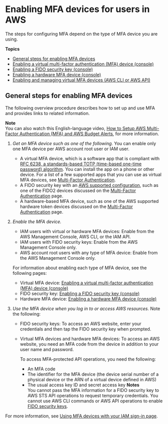 # Enabling MFA devices for users in AWS<a name="id_credentials_mfa_enable"></a>

The steps for configuring MFA depend on the type of MFA device you are using\.

**Topics**
+ [General steps for enabling MFA devices](#id_credentials_mfa_enable-overview)
+ [Enabling a virtual multi\-factor authentication \(MFA\) device \(console\)](id_credentials_mfa_enable_virtual.md)
+ [Enabling a FIDO security key \(console\)](id_credentials_mfa_enable_fido.md)
+ [Enabling a hardware MFA device \(console\)](id_credentials_mfa_enable_physical.md)
+ [Enabling and managing virtual MFA devices \(AWS CLI or AWS API\)](id_credentials_mfa_enable_cliapi.md)

## General steps for enabling MFA devices<a name="id_credentials_mfa_enable-overview"></a>

The following overview procedure describes how to set up and use MFA and provides links to related information\.

**Note**  
You can also watch this English\-language video, [How to Setup AWS Multi\-Factor Authentication \(MFA\) and AWS Budget Alerts](https://www.youtube.com/watch?v=e6A7z7FqQDE), for more information\.

1. *Get an MFA device such as one of the following\.* You can enable only one MFA device per AWS account root user or IAM user\.
   + A virtual MFA device, which is a software app that is compliant with [RFC 6238, a standards\-based TOTP \(time\-based one\-time password\) algorithm](https://datatracker.ietf.org/doc/html/rfc6238)\. You can install the app on a phone or other device\. For a list of a few supported apps that you can use as virtual MFA devices, see [Multi\-Factor Authentication](http://aws.amazon.com/iam/details/mfa/)\.
   + A FIDO security key with an [AWS supported configuration](id_credentials_mfa_fido_supported_configurations.md), such as one of the FIDO2 devices discussed on the [Multi\-Factor Authentication](http://aws.amazon.com/iam/details/mfa/) page\.
   + A hardware\-based MFA device, such as one of the AWS supported hardware token devices discussed on the [Multi\-Factor Authentication](http://aws.amazon.com/iam/details/mfa/) page\.

1. *Enable the MFA device\.* 
   + IAM users with virtual or hardware MFA devices: Enable from the AWS Management Console, AWS CLI, or the IAM API\.
   + IAM users with FIDO security keys: Enable from the AWS Management Console only\.
   + AWS account root users with any type of MFA device: Enable from the AWS Management Console only\.

   For information about enabling each type of MFA device, see the following pages:
   + Virtual MFA device: [Enabling a virtual multi\-factor authentication \(MFA\) device \(console\)](id_credentials_mfa_enable_virtual.md)
   + FIDO security key: [Enabling a FIDO security key \(console\)](id_credentials_mfa_enable_fido.md) 
   + Hardware MFA device: [Enabling a hardware MFA device \(console\)](id_credentials_mfa_enable_physical.md)

1. *Use the MFA device when you log in to or access AWS resources\.* Note the following:
   + FIDO security keys: To access an AWS website, enter your credentials and then tap the FIDO security key when prompted\.
   + Virtual MFA devices and hardware MFA devices: To access an AWS website, you need an MFA code from the device in addition to your user name and password\. 

     To access MFA\-protected API operations, you need the following:
     + An MFA code
     + The identifier for the MFA device \(the device serial number of a physical device or the ARN of a virtual device defined in AWS\)
     + The usual access key ID and secret access key
**Notes**  
You cannot pass the MFA information for a FIDO security key to AWS STS API operations to request temporary credentials\.
You cannot use AWS CLI commands or AWS API operations to enable [FIDO security keys](id_credentials_mfa_enable_fido.md)\.

For more information, see [Using MFA devices with your IAM sign\-in page](console_sign-in-mfa.md)\. 